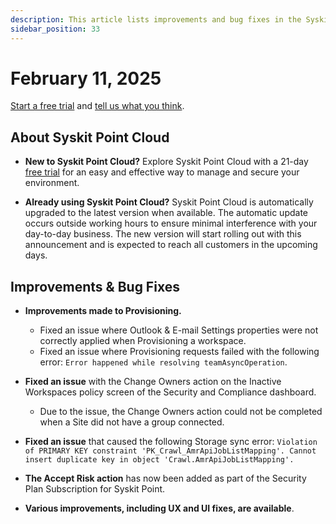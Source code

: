 ```yaml
---
description: This article lists improvements and bug fixes in the Syskit Point Cloud version 2025.2.80.1
sidebar_position: 33
---
```


# February 11, 2025

[Start a free trial](https://www.syskit.com/products/point/free-trial/) and [tell us what you think](https://www.syskit.com/company/contact-us/).

## About Syskit Point Cloud

* **New to Syskit Point Cloud?** Explore Syskit Point Cloud with a 21-day [free trial](https://www.syskit.com/products/point/free-trial/) for an easy and effective way to manage and secure your environment.

* **Already using Syskit Point Cloud?** Syskit Point Cloud is automatically upgraded to the latest version when available. The automatic update occurs outside working hours to ensure minimal interference with your day-to-day business. The new version will start rolling out with this announcement and is expected to reach all customers in the upcoming days.


## Improvements & Bug Fixes

* **Improvements made to Provisioning.**
  * Fixed an issue where Outlook & E-mail Settings properties were not correctly applied when Provisioning a workspace.
  * Fixed an issue where Provisioning requests failed with the following error: `Error happened while resolving teamAsyncOperation`.


* **Fixed an issue** with the Change Owners action on the Inactive Workspaces policy screen of the Security and Compliance dashboard.
  * Due to the issue, the Change Owners action could not be completed when a Site did not have a group connected.  

* **Fixed an issue** that caused the following Storage sync error: `Violation of PRIMARY KEY constraint 'PK_Crawl_AmrApiJobListMapping'. Cannot insert duplicate key in object 'Crawl.AmrApiJobListMapping'.` 

* **The Accept Risk action** has now been added as part of the Security Plan Subscription for Syskit Point. 

* **Various improvements, including UX and UI fixes, are available**.
